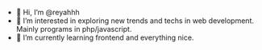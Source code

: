 - 👋 Hi, I’m @reyahhh
- 👀 I’m interested in exploring new trends and techs in web development. Mainly programs in php/javascript.
- 🌱 I’m currently learning frontend and everything nice.
